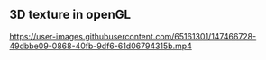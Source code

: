## 3D texture in openGL


https://user-images.githubusercontent.com/65161301/147466728-49dbbe09-0868-40fb-9df6-61d06794315b.mp4


